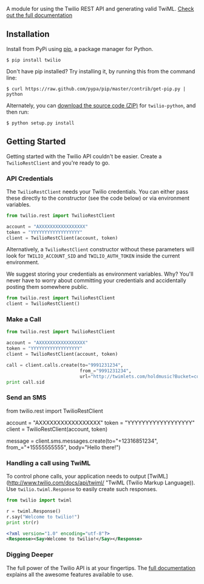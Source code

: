 A module for using the Twilio REST API and generating valid TwiML. [Check out
the full documentation](http://readthedocs.org/docs/twilio-python/en/latest/
"Twilio Python library documentation")

## Installation

Install from PyPi using [pip](http://www.pip-installer.org/en/latest/), a
package manager for Python.

    $ pip install twilio

Don't have pip installed? Try installing it, by running this from the command
line:

    $ curl https://raw.github.com/pypa/pip/master/contrib/get-pip.py | python

Alternately, you can [download the source code
(ZIP)](https://github.com/twilio/twilio-python/zipball/master "twilio-python
source code") for `twilio-python`, and then run:

    $ python setup.py install

## Getting Started

Getting started with the Twilio API couldn't be easier. Create a
`TwilioRestClient` and you're ready to go.

### API Credentials

The `TwilioRestClient` needs your Twilio credentials. You can either pass these
directly to the constructor (see the code below) or via environment variables.

```python
from twilio.rest import TwilioRestClient

account = "AXXXXXXXXXXXXXXXXX"
token = "YYYYYYYYYYYYYYYYYY"
client = TwilioRestClient(account, token)
```

Alternatively, a `TwilioRestClient` constructor without these parameters will
look for `TWILIO_ACCOUNT_SID` and `TWILIO_AUTH_TOKEN` inside the current
environment.

We suggest storing your credentials as environment variables. Why? You'll never
have to worry about committing your credentials and accidentally posting them
somewhere public.


```python
from twilio.rest import TwilioRestClient
client = TwilioRestClient()
```

### Make a Call

```python
from twilio.rest import TwilioRestClient

account = "AXXXXXXXXXXXXXXXXX"
token = "YYYYYYYYYYYYYYYYYY"
client = TwilioRestClient(account, token)

call = client.calls.create(to="9991231234", 
                           from_="9991231234", 
                           url="http://twimlets.com/holdmusic?Bucket=com.twilio.music.ambient")
print call.sid
```

### Send an SMS
from twilio.rest import TwilioRestClient

account = "AXXXXXXXXXXXXXXXXX"
token = "YYYYYYYYYYYYYYYYYY"
client = TwilioRestClient(account, token)

message = client.sms.messages.create(to="+12316851234", from_="+15555555555",
                                     body="Hello there!")

### Handling a call using TwiML

To control phone calls, your application needs to output
[TwiML](http://www.twilio.com/docs/api/twiml/ "TwiML (Twilio Markup Language)).
Use `twilio.twiml.Response` to easily create such responses.

```python
from twilio import twiml

r = twiml.Response()
r.say("Welcome to twilio!")
print str(r)
```

```xml
<?xml version="1.0" encoding="utf-8"?>
<Response><Say>Welcome to twilio!</Say></Response>
```

### Digging Deeper

The full power of the Twilio API is at your fingertips. The [full
documentation](http://readthedocs.org/docs/twilio-python/en/latest/ "Twilio
Python library documentation") explains
all the awesome features available to use.
